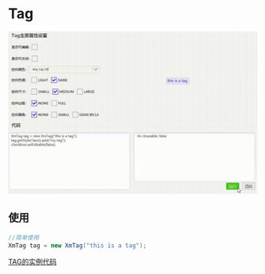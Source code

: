 # Tag

![tag](../images/tag.gif)



## 使用

```java
//简单使用
XmTag tag = new XmTag("this is a tag");
```



[TAG的实例代码](../../Example/src/main/java/com/xm2013/example/example/page/TagPage.java)



